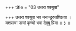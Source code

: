 +++
title = "03 उत्तरा श्वश्रुवा"

+++
उत्तरा श्वश्रुवा भव ननान्दुरुपशिक्षया ।  
यशस्त्वा पत्यां कृण्मो भवा देवृषु प्रिया ॥ ३ ॥